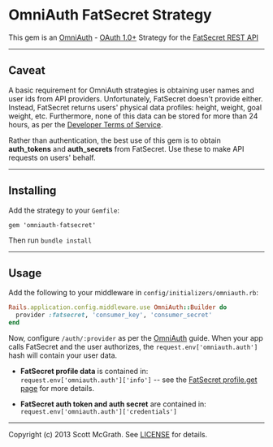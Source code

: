 # OmniAuth FatSecret Strategy

This gem is an [OmniAuth] - [OAuth 1.0+] Strategy for the [FatSecret REST API]

[FatSecret REST API]: http://platform.fatsecret.com/api/Default.aspx?screen=rapih "FatSecret REST API"
[OmniAuth]: https://github.com/intridea/omniauth "OmniAuth"
[OAuth 1.0+]: https://github.com/pelle/oauth "OAuth 1.0+"

___
## Caveat

A basic requirement for OmniAuth strategies is obtaining user names and user ids
from API providers. Unfortunately, FatSecret doesn't provide either. Instead,
FatSecret returns users' physical data profiles: height, weight, goal weight,
etc. Furthermore, none of this data can be stored for more than 24 hours, as
per the [Developer Terms of Service]. 

Rather than authentication, the best use of this gem is to obtain 
__auth_tokens__ and __auth_secrets__ from FatSecret. Use these to make API
requests on users' behalf.

[Developer Terms of Service]: http://platform.fatsecret.com/api/Default.aspx?screen=rapisd "Developer Terms of Service"  
 
 ___
## Installing

Add the strategy to your `Gemfile`:
```
gem 'omniauth-fatsecret'
```
Then run `bundle install`

 ___
## Usage
Add the following to your middleware in `config/initializers/omniauth.rb`:
```ruby
Rails.application.config.middleware.use OmniAuth::Builder do
  provider :fatsecret, 'consumer_key', 'consumer_secret'
end
```

Now, configure `/auth/:provider` as per the [OmniAuth] guide.
When your app calls FatSecret and the user authorizes, the `request.env['omniauth.auth']` 
hash will contain your user data.  

* __FatSecret profile data__ is contained in:  
`request.env['omniauth.auth']['info']` -- see the [FatSecret profile.get page] for more details.

* __FatSecret auth token and auth secret__ are contained in:  
`request.env['omniauth.auth']['credentials']`

[FatSecret profile.get page]: http://platform.fatsecret.com/api/Default.aspx?screen=rapiref&method=profile.get "FatSecret profile.get page"  

---
Copyright (c) 2013 Scott McGrath. See [LICENSE] for details.

[LICENSE]: https://github.com/scrawlon/omniauth-fatsecret/blob/master/MIT-LICENSE "LICENSE"
